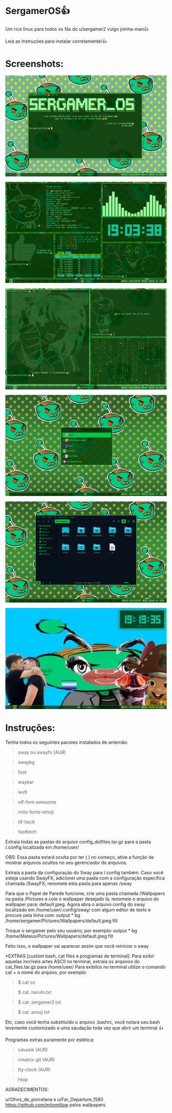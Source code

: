# SergamerOS👍
Um rice linux para todos os fãs do u/sergamer2 vulgo joinha-man👍

Leia as Instruções para instalar corretamente!👍

# Screenshots:
![image](https://github.com/JayRod6699/SergamerOS/blob/main/Screenshot%20from%202025-09-16%2019-14-36.png)

![image](https://github.com/JayRod6699/SergamerOS/blob/main/Screenshot%20from%202025-09-16%2019-03-39.png)

![image](https://github.com/JayRod6699/SergamerOS/blob/main/Screenshot%20from%202025-09-16%2019-12-46.png)

![image](https://github.com/JayRod6699/SergamerOS/blob/main/Screenshot%20from%202025-09-16%2018-55-45.png)

![image](https://github.com/JayRod6699/SergamerOS/blob/main/Screenshot%20from%202025-09-16%2018-55-30.png)

![image](https://github.com/JayRod6699/SergamerOS/blob/main/Screenshot%20from%202025-09-16%2019-19-35.png)

# Instruções:
Tenha todos os seguintes pacotes instalados de antemão: 

>sway ou swayfx (AUR)

>swaybg

>foot

>waybar

>wofi

>otf-font-awesome

>noto-fonts-emoji

>ttf-hack

>fastfetch

Extraia todas as pastas do arquivo config_dotfiles.tar.gz para a pasta /.config localizada em /home/user/

OBS: Essa pasta estará oculta por ter (.) no começo, ative a função de mostrar arquivos ocultos no seu gerenciador de arquivos.

Extraia a pasta da configuração do Sway para /.config também. Caso você esteja usando SwayFX, adicionei uma pasta com a configuração específica chamada /SwayFX, renomeie esta pasta para apenas /sway

Para que o Papel de Parede funcione, crie uma pasta chamada /Wallpapers na pasta /Pictures e cole o wallpaper desejado lá, renomeie o arquivo do wallpaper para: default.jpeg. Agora abra o arquivo config do sway localizado em /home/user/.config/sway/ com algum editor de texto e procure pela linha com: 
output * bg /home/sergamer/Pictures/Wallpapers/default.jpeg fill

Troque o sergamer pelo seu usuário, por exemplo: 
output * bg /home/Mateus/Pictures/Wallpapers/default.jpeg fill

Feito isso, o wallpaper vai aparecer assim que você reiniciar o sway

*EXTRAS [custom bash, cat files e programas de terminal]:
Para exibir aquelas incríveis artes ASCII no terminal, extraia os arquivos do cat_files.tar.gz para /home/user/ Para exibilos no terminal utilize o comando cat + o nome do arquivo, por exemplo:

>$ cat os

>$ cat .haruhi.txt

>$ cat .sergamer2.txt

>$ cat .emoji.txt

Etc, caso você tenha substituído o arquivo .bashrc, você notara seu bash levemente customizado e uma saudação toda vez que abrir um terminal 👍

Programas extras puramente por estética: 

>cavasik (AUR)

>cmatrix-git (AUR)

>tty-clock (AUR)

>htop

AGRADECIMENTOS:

u/Olhos_de_porcelana e u/Far_Departure_1580 https://github.com/milomillow
pelos wallpapers
